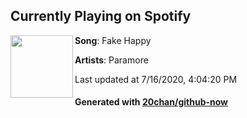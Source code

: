 ## Currently Playing on Spotify

[<img align="left" width="100" src="https://i.scdn.co/image/ab67616d00001e02dbd83e179619408e5d05cc99">](https://open.spotify.com/album/1c9Sx7XdXuMptGyfCB6hHs)

**Song**: Fake Happy

**Artists**: Paramore

Last updated at 7/16/2020, 4:04:20 PM

#### Generated with [20chan/github-now](https://github.com/20chan/github-now)
